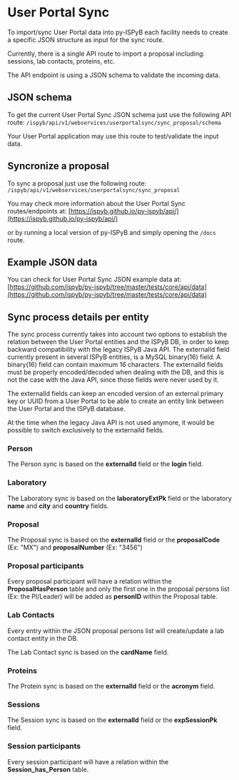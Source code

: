 # User Portal Sync

To import/sync User Portal data into py-ISPyB each facility needs to create a specific JSON structure as input for the sync route.

Currently, there is a single API route to import a proposal including: sessions, lab contacts, proteins, etc.

The API endpoint is using a JSON schema to validate the incoming data.

## JSON schema

To get the current User Portal Sync JSON schema just use the following API route: `/ispyb/api/v1/webservices/userportalsync/sync_proposal/schema`

Your User Portal application may use this route to test/validate the input data.

## Syncronize a proposal

To sync a proposal just use the following route: `/ispyb/api/v1/webservices/userportalsync/sync_proposal`

You may check more information about the User Portal Sync routes/endpoints at:
[https://ispyb.github.io/py-ispyb/api/](https://ispyb.github.io/py-ispyb/api/)

or by running a local version of py-ISPyB and simply opening the `/docs` route.

## Example JSON data

You can check for User Portal Sync JSON example data at:
[https://github.com/ispyb/py-ispyb/tree/master/tests/core/api/data](https://github.com/ispyb/py-ispyb/tree/master/tests/core/api/data)

## Sync process details per entity

The sync process currently takes into account two options to establish the relation between the User Portal entities and the ISPyB DB, in order to keep backward compatibility with the legacy ISPyB Java API. The externalId field currently present in several ISPyB entities, is a MySQL binary(16) field. A binary(16) field can contain maximum 16 characters. The externalId fields must be properly encoded/decoded when dealing with the DB, and this is not the case with the Java API, since those fields were never used by it.

The externalId fields can keep an encoded version of an external primary key or UUID from a User Portal to be able to create an entity link between the User Portal and the ISPyB database.

At the time when the legacy Java API is not used anymore, it would be possible to switch exclusively to the externalId fields. 

### Person

The Person sync is based on the **externalId** field or the **login** field.

### Laboratory

The Laboratory sync is based on the **laboratoryExtPk** field or the laboratory **name** and **city** and **country** fields.

### Proposal

The Proposal sync is based on the **externalId** field or the **proposalCode** (Ex: "MX") and **proposalNumber** (Ex: "3456")

### Proposal participants

Every proposal participant will have a relation within the **ProposalHasPerson** table and only the first one in the proposal persons list (Ex: the PI/Leader) will be added as **personID** within the Proposal table.

### Lab Contacts

Every entry within the JSON proposal persons list will create/update a lab contact entity in the DB. 

The Lab Contact sync is based on the **cardName** field.

### Proteins

The Protein sync is based on the **externalId** field or the **acronym** field.

### Sessions

The Session sync is based on the **externalId** field or the **expSessionPk** field.

### Session participants

Every session participant will have a relation within the **Session_has_Person** table.